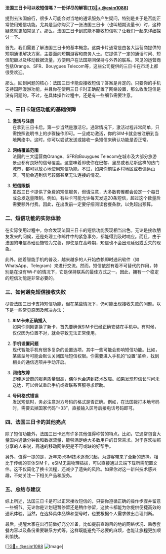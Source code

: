 **法国三日卡可以收短信嗎？一份详尽的解答[[TG💪+ @esim1088](https://t.me/s/esim1088)]**

提到去法国旅行，很多人可能会对当地的通讯服务产生疑问，特别是关于是否能正常使用短信功能。尤其是当你购买了一张法国三日卡（也叫短期流量卡）时，这种疑惑就更加常见了。那么，法国三日卡到底能不能收短信呢？让我们一起来详细探讨一下。

首先，我们需要了解法国三日卡的基本概念。这类卡片通常是由各大运营商提供的短期通讯解决方案，主要面向短期游客和商务人士。它提供了一定的通话时间、短信配额以及移动数据流量，方便用户在法国期间保持与外界的联系。常见的运营商包括Orange、SFR、Bouygues Telecom等，这些公司提供的三日卡在市场上都很受欢迎。

那么，回到问题的核心：法国三日卡能否接收短信？答案是肯定的。只要你的手机支持国际漫游功能，并且你在使用三日卡时正确配置了网络设置，那么收发短信是没有问题的。不过，在具体操作过程中，还是有一些细节需要注意。

### **一、三日卡短信功能的基础保障**

1. **激活与注册**  
   在拿到三日卡后，第一步当然是激活它。通常情况下，激活过程非常简单，只需按照说明书上的步骤操作即可。一旦成功激活，你的SIM卡就会被注册到当地网络中。这时，你可以尝试发送或接收一条短信来确认功能是否正常。

2. **网络覆盖范围**  
   法国的三大运营商Orange、SFR和Bouygues Telecom在城市及大部分旅游景点都有良好的信号覆盖。这意味着即使你在巴黎、里昂或者尼斯这样的热门城市，都可以放心地使用短信功能。不过，如果你前往乡村地区或者偏远山区，可能会遇到信号较弱甚至无法连接的情况。

3. **短信限额**  
   虽然三日卡提供了免费的短信服务，但请注意，大多数套餐都会设定一个每日或总发送量限制。例如，有些卡可能允许每天发送20条短信，超过这个数量后需要额外付费。因此，在出发前一定要仔细阅读套餐条款，以免超出预算。

### **二、短信功能的实际体验**

在实际使用过程中，你会发现法国三日卡的短信功能表现相当出色。无论是接收朋友发来的问候，还是处理工作邮件中的紧急事务，都能得到及时响应。而且，由于法国的电信基础设施较为完善，即使是在高峰期，短信也不会出现延迟或丢失的现象。

此外，随着智能手机的普及，越来越多的人开始依赖即时通讯软件（如WhatsApp、Telegram）来进行交流。然而，短信依然有着不可替代的作用，特别是在没有Wi-Fi的情况下，它是保持联系的最佳方式之一。因此，拥有一个稳定的短信功能是非常必要的。

### **三、如何避免短信接收失败**

尽管法国三日卡支持短信功能，但在某些情况下，仍可能出现接收失败的问题。以下是一些常见原因及解决办法：

1. **SIM卡未正确插入**  
   如果你刚刚更换了新卡，首先要确保SIM卡已经正确安装在手机中。有时候，仅仅因为位置不对，就会导致无法正常使用。

2. **手机设置问题**  
   现代智能手机有很多复杂的设置选项，其中一些可能会影响短信功能。比如，某些型号可能会默认关闭国际短信权限。你需要进入手机的“设置”菜单，找到相关的通信选项并手动开启。

3. **网络故障**  
   即便运营商的服务质量很高，偶尔也会遇到技术故障。如果发现短信长时间未送达，可以尝试重启手机或者联系客服寻求帮助。

4. **号码格式错误**  
   发送短信时，务必注意对方号码的格式是否正确。例如，在法国拨打本地号码时，需要去掉国家代码“+33”，直接输入区号后接电话号码即可。

### **四、法国三日卡的其他亮点**

除了短信功能外，法国三日卡还有许多其他值得称赞的特点。比如，它通常包含大量国内通话分钟数和数据流量，能够满足绝大多数用户的日常需求。对于喜欢拍照分享的人来说，高速的移动网络更是不可或缺的好帮手。

另外，值得一提的是，近年来eSIM技术逐渐兴起，为游客带来了全新的选择。相比于传统的实体SIM卡，eSIM无需物理插拔，可以直接通过云端下载所需配置文件。这不仅简化了换卡流程，还减少了遗失的风险。如果你对这一新兴技术感兴趣，不妨关注一下相关产品和服务。

### **五、总结与建议**

综上所述，法国三日卡是可以正常接收短信的，只要你遵循正确的操作步骤并留意一些细节。无论你是计划短暂停留还是稍作停留，这款卡都能为你提供便捷高效的通讯体验。当然，在选择具体品牌和型号时，也要根据个人需求做出合理判断。

最后，提醒大家在出行前做好充分准备，比如提前查询目的地的网络状况、熟悉套餐内容以及备份重要联系方式等。这样既能避免不必要的麻烦，也能让旅程更加顺利愉快。

[[TG💪+ @esim1088](https://t.me/s/esim1088) ![Image](https://i.postimg.cc/4NQfJmqS/Snipaste-2025-05-13-00-14-12.png)]